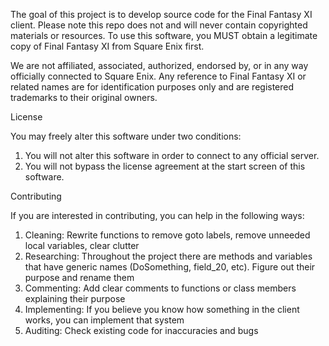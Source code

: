 The goal of this project is to develop source code for the Final Fantasy XI client. Please note this repo does not and will never contain copyrighted materials or resources. To use this software, you MUST obtain a legitimate copy of Final Fantasy XI from Square Enix first.

We are not affiliated, associated, authorized, endorsed by, or in any way officially connected to Square Enix.
Any reference to Final Fantasy XI or related names are for identification purposes only and are registered
trademarks to their original owners.

License

You may freely alter this software under two conditions:
1) You will not alter this software in order to connect to any official server.
2) You will not bypass the license agreement at the start screen of this software.

Contributing

If you are interested in contributing, you can help in the following ways:

1) Cleaning: Rewrite functions to remove goto labels, remove unneeded local variables, clear clutter
2) Researching: Throughout the project there are methods and variables that have generic names (DoSomething, field_20, etc). Figure out their purpose and rename them
3) Commenting: Add clear comments to functions or class members explaining their purpose
4) Implementing: If you believe you know how something in the client works, you can implement that system
5) Auditing: Check existing code for inaccuracies and bugs
